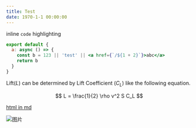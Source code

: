 ```yaml
---
title: Test
date: 1970-1-1 00:00:00
---
```


inline `code` highlighting

```jsx
export default {
  a: async () => {
    const b = 123 || 'test' || <a href={`/${1 + 2}`}>abc</a>
    return b
  }
}
```

Lift($L$) can be determined by Lift Coefficient ($C_L$) like the following
equation.

$$
L = \frac{1}{2} \rho v^2 S C_L
$$

<a href="/">html in md</a>

![图片](/favicon.png)
